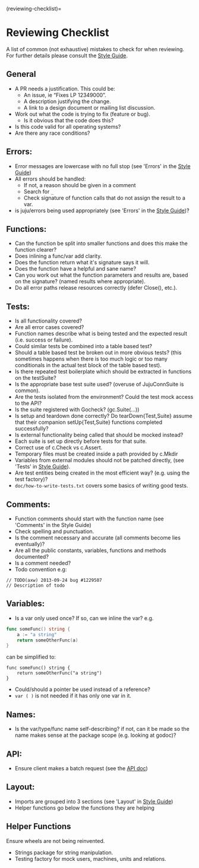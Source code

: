 (reviewing-checklist)=
# Reviewing Checklist

A list of common (not exhaustive) mistakes to check for when reviewing. For further details please consult the [Style Guide](/docs/contributions/style-guide.md).


## General

- A PR needs a justification. This could be: 
    + An issue, ie “Fixes LP 12349000”.
    + A description justifying the change.
    + A link to a design document or mailing list discussion.
- Work out what the code is trying to fix (feature or bug).
    + Is it obvious that the code does this?
- Is this code valid for all operating systems?
- Are there any race conditions?


## Errors:

- Error messages are lowercase with no full stop (see 'Errors' in the [Style Guide](/docs/contributions/style-guide.md))
- All errors should be handled:
    + If not, a reason should be given in a comment
    + Search for `_`
    + Check signature of function calls that do not assign the result to a var.
- is juju/errors being used appropriately (see 'Errors' in the [Style Guide](/docs/contributions/style-guide.md))?


## Functions:

- Can the function be split into smaller functions and does this make the function clearer?
- Does inlining a func/var add clarity.
- Does the function return what it's signature says it will.
- Does the function have a helpful and sane name?
- Can you work out what the function parameters and results are, based on the signature? (named results where appropriate).
- Do all error paths release resources correctly (defer Close(), etc.).


## Tests:

- Is all functionality covered?
- Are all error cases covered?
- Function names describe what is being tested and the expected result (i.e. success or failure).
- Could similar tests be combined into a table based test?
- Should a table based test be broken out in more obvious tests? (this sometimes happens when there is too much logic or too many conditionals in the actual test block of the table based test).
- Is there repeated test boilerplate which should be extracted in functions on the testSuite?
- Is the appropriate base test suite used? (overuse of JujuConnSuite is common).
- Are the tests isolated from the environment? Could the test mock access to the API?
- Is the suite registered with Gocheck? (gc.Suite(...))
- Is setup and teardown done correctly? Do tearDown{Test,Suite} assume that their companion setUp{Test,Suite} functions completed successfully?
- Is external functionality being called that should be mocked instead?
- Each suite is set up directly before tests for that suite.
- Correct use of c.Check vs c.Assert.
- Temporary files must be created inside a path provided by c.Mkdir
- Variables from external modules should not be patched directly, (see 'Tests' in [Style Guide](/docs/contributions/style-guide.md)).
- Are test entities being created in the most efficient way? (e.g. using the test factory)?
- `doc/how-to-write-tests.txt` covers some basics of writing good tests.


## Comments:

- Function comments should start with the function name (see 'Comments' in the Style Guide)
- Check spelling and punctuation.
- Is the comment necessary and accurate (all comments become lies eventually)?
- Are all the public constants, variables, functions and methods documented?
- Is a comment needed?
- Todo convention e.g:

```
// TODO(axw) 2013-09-24 bug #1229507
// Description of todo
```


## Variables:
- Is a var only used once? If so, can we inline the var? e.g.

```go
func someFunc() string {
    a := "a string"
    return someOtherFunc(a)
}
```

can be simplified to:

```
func someFunc() string {
    return someOtherFunc("a string")
}
```

- Could/should a pointer be used instead of a reference?
- `var ( )` is not needed if it has only one var in it.


## Names:
- Is the var/type/func name self-describing? if not, can it be made so the name makes sense at the package scope (e.g. looking at godoc)?


## API:
- Ensure client makes a batch request (see the [API doc](../api.txt))


## Layout:
- Imports are grouped into 3 sections (see 'Layout' in [Style Guide](/docs/contributions/style-guide.md))
- Helper functions go below the functions they are helping


## Helper Functions

Ensure wheels are not being reinvented.

- Strings package for string manipulation.
- Testing factory for mock users, machines, units and relations.






